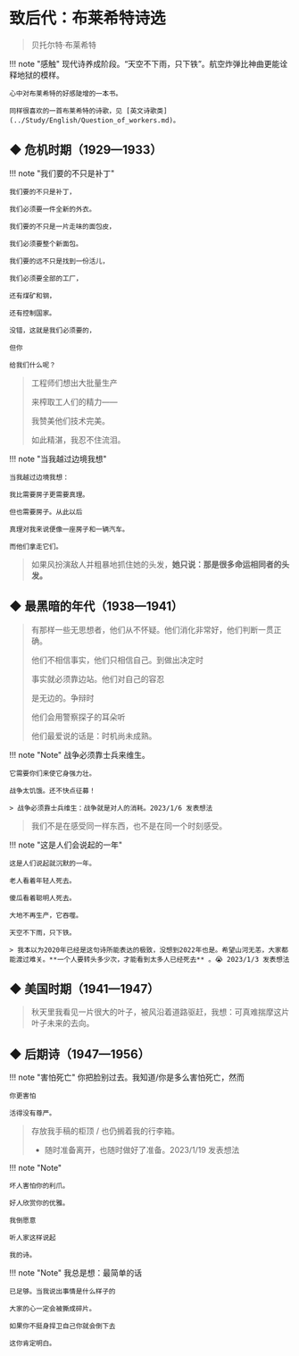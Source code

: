 # 致后代：布莱希特诗选


> 贝托尔特·布莱希特


!!! note "感触"
    现代诗养成阶段。“天空不下雨，只下铁”。航空炸弹比神曲更能诠释地狱的模样。

    心中对布莱希特的好感陡增的一本书。

    同样很喜欢的一首布莱希特的诗歌，见 [英文诗歌类](../Study/English/Question_of_workers.md)。

## ◆  危机时期（1929—1933）


!!! note "我们要的不只是补丁" 
    
    我们要的不只是补丁，
    
    我们必须要一件全新的外衣。
    
    我们要的不只是一片走味的面包皮，
    
    我们必须要整个新面包。
    
    我们要的远不只是找到一份活儿，
    
    我们必须要全部的工厂，
    
    还有煤矿和钢，
    
    还有控制国家。
    
    没错，这就是我们必须要的，
    
    但你
    
    给我们什么呢？

> 工程师们想出大批量生产
> 
> 来榨取工人们的精力——
> 
> 我赞美他们技术完美。
> 
> 如此精湛，我忍不住流泪。

!!! note "当我越过边境我想"

    当我越过边境我想：
    
    我比需要房子更需要真理。
    
    但也需要房子。从此以后
    
    真理对我来说便像一座房子和一辆汽车。
    
    而他们拿走它们。

> 如果风扮演敌人并粗暴地抓住她的头发，**她只说：那是很多命运相同者的头发。**


## ◆  最黑暗的年代（1938—1941）

> 有那样一些无思想者，他们从不怀疑。他们消化非常好，他们判断一贯正确。
> 
> 他们不相信事实，他们只相信自己。到做出决定时
> 
> 事实就必须靠边站。他们对自己的容忍
> 
> 是无边的。争辩时
> 
> 他们会用警察探子的耳朵听
> 
>  他们最爱说的话是：时机尚未成熟。


!!! note "Note" 
    战争必须靠士兵来维生。
    
    它需要你们来使它身强力壮。
    
    战争太饥饿。还不快点征募！

    > 战争必须靠士兵维生：战争就是对人的消耗。2023/1/6 发表想法


> 我们不是在感受同一样东西，也不是在同一个时刻感受。

!!! note "这是人们会说起的一年"
    
    这是人们说起就沉默的一年。
    
    老人看着年轻人死去。
    
    傻瓜看着聪明人死去。
    
    大地不再生产，它吞噬。
    
    天空不下雨，只下铁。

    > 我本以为2020年已经是这句诗所能表达的极致，没想到2022年也是。希望山河无恙，大家都能渡过难关。**一个人要转头多少次，才能看到太多人已经死去** 。😭 2023/1/3 发表想法


## ◆  美国时期（1941—1947）

> 秋天里我看见一片很大的叶子，被风沿着道路驱赶，我想：可真难揣摩这片叶子未来的去向。


## ◆  后期诗（1947—1956）


!!! note "害怕死亡"
    你把脸别过去。我知道/你是多么害怕死亡，然而
    
    你更害怕
    
    活得没有尊严。


> 存放我手稿的柜顶 / 也仍搁着我的行李箱。
>
> - 随时准备离开，也随时做好了准备。2023/1/19 发表想法


!!! note "Note"
    
    坏人害怕你的利爪。
    
    好人欣赏你的优雅。
    
    我倒愿意
    
    听人家这样说起
    
    我的诗。


!!! note "Note" 
    我总是想：最简单的话
    
    已足够。当我说出事情是什么样子的
    
    大家的心一定会被撕成碎片。
    
    如果你不挺身捍卫自己你就会倒下去
    
    这你肯定明白。

